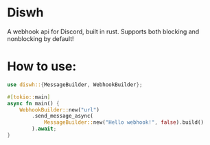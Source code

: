 # Diswh

A webhook api for Discord, built in rust. Supports both blocking and nonblocking by default!

# How to use:

```rs
use diswh::{MessageBuilder, WebhookBuilder};

#[tokio::main]
async fn main() {
    WebhookBuilder::new("url")
        .send_message_async(
            MessageBuilder::new("Hello webhook!", false).build()
        ).await;
}
```
